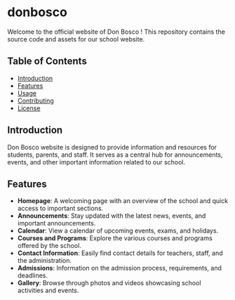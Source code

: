 # donbosco

Welcome to the official website of Don Bosco ! This repository contains the source code and assets for our school website.

## Table of Contents

- [Introduction](#introduction)
- [Features](#features)
- [Usage](#usage)
- [Contributing](#contributing)
- [License](#license)

## Introduction

Don Bosco website is designed to provide information and resources for students, parents, and staff. It serves as a central hub for announcements, events, and other important information related to our school.

## Features

- **Homepage**: A welcoming page with an overview of the school and quick access to important sections.
- **Announcements**: Stay updated with the latest news, events, and important announcements.
- **Calendar**: View a calendar of upcoming events, exams, and holidays.
- **Courses and Programs**: Explore the various courses and programs offered by the school.
- **Contact Information**: Easily find contact details for teachers, staff, and the administration.
- **Admissions**: Information on the admission process, requirements, and deadlines.
- **Gallery**: Browse through photos and videos showcasing school activities and events.

